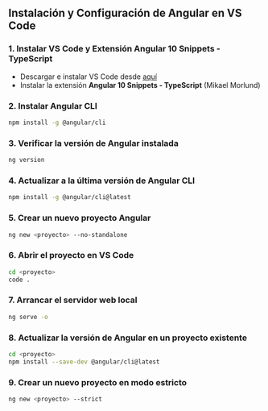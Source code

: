 ## Instalación y Configuración de Angular en VS Code

### 1. Instalar VS Code y Extensión Angular 10 Snippets - TypeScript
- Descargar e instalar VS Code desde [aquí](https://code.visualstudio.com/)
- Instalar la extensión **Angular 10 Snippets - TypeScript** (Mikael Morlund)

### 2. Instalar Angular CLI
```sh
npm install -g @angular/cli
```

### 3. Verificar la versión de Angular instalada
```sh
ng version
```

### 4. Actualizar a la última versión de Angular CLI
```sh
npm install -g @angular/cli@latest
```

### 5. Crear un nuevo proyecto Angular
```sh
ng new <proyecto> --no-standalone
```

### 6. Abrir el proyecto en VS Code
```sh
cd <proyecto>
code .
```

### 7. Arrancar el servidor web local
```sh
ng serve -o
```

### 8. Actualizar la versión de Angular en un proyecto existente
```sh
cd <proyecto>
npm install --save-dev @angular/cli@latest
```

### 9. Crear un nuevo proyecto en modo estricto
```sh
ng new <proyecto> --strict
